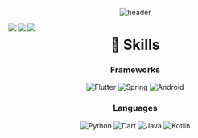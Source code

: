 <div align=center>

![header](https://capsule-render.vercel.app/api?type=waving&fontAlignY=30&descAlignY=50&text=ChocoJaem&desc=Github%20of%20Jaem&height=250&color=404040&fontColor=ffffff)
 
  <img align="left" src="https://github-readme-stats.vercel.app/api?username=chocojaem&show_icons=true&theme=darken"/>
 
  <img align="left" src="http://img.shields.io/badge/Velog-3DDC84?style=flat-square&logo=velog&logoColor=white&link=https://velog.io/@chocojaem/"/>
  <img align="left" src="https://img.shields.io/badge/Gmail-d14836?style=flat-square&logo=Gmail&logoColor=white"/>
 
 
 <!-- <div align=right>
 
 [![Velog](http://img.shields.io/badge/Velog-3DDC84?style=flat-square&logo=velog&logoColor=white&link=https://velog.io/@chocojaem/)](https://velog.io/@chocojaem/)
<a href="mailto:vanillajaem@gmail.com" target="_blank"><img src="https://img.shields.io/badge/Gmail-d14836?style=flat-square&logo=Gmail&logoColor=white"/></a>
 
 </div>
-->
 
<!-- ![GitHub stats](https://github-readme-stats.vercel.app/api?username=chocojaem&show_icons=true&theme=darken) -->
 # 📌 Skills
### Frameworks
![Flutter](https://img.shields.io/badge/Flutter-007ACC.svg?&style=for-the-badge&logo=Flutter&logoColor=white)
![Spring](https://img.shields.io/badge/Spring-6DB33F.svg?&style=for-the-badge&logo=Spring&logoColor=white)
![Android](https://img.shields.io/badge/Android-49C964.svg?&style=for-the-badge&logo=Android&logoColor=white)
### Languages
![Python](https://img.shields.io/badge/Python-F0E150.svg?&style=for-the-badge&logo=Python&logoColor=white)
![Dart](https://img.shields.io/badge/Dart-00337C.svg?&style=for-the-badge&logo=Java&logoColor=white)
![Java](https://img.shields.io/badge/Java-F09C3E.svg?&style=for-the-badge&logo=Java&logoColor=white)
![Kotlin](https://img.shields.io/badge/Kotlin-FF7B54.svg?&style=for-the-badge&logo=Java&logoColor=white)
 
</div>
  
